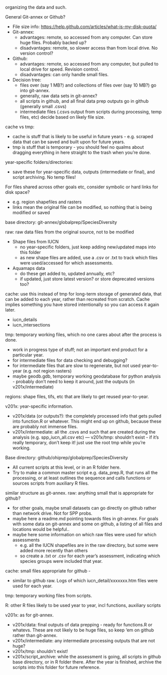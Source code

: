 organizing the data and such.

General
Git-annex or Github?
- File size info: https://help.github.com/articles/what-is-my-disk-quota/
- Git-annex:
  - advantages: remote, so accessed from any computer.  Can store huge files.  Probably backed up?
  - disadvantages: remote, so slower access than from local drive.  No version control?
- Github:
  - advantages: remote, so accessed from any computer, but pulled to local drive for speed.  Revision control.
  - disadvantages: can only handle small files.
- Decision tree: 
  - files over (say 1 MB?) and collections of files over (say 10 MB?) go into git-annex.
  - generally, raw data sets in git-annex?
  - all scripts in github, and all final data prep outputs go in github (generally small .csvs)
  - intermediate files (.csvs output from scripts during processing, temp files, etc) decide based on likely file size.

cache vs tmp: 
- cache is stuff that is likely to be useful in future years - e.g. scraped data that can be saved and built upon for future years. 
- tmp is stuff that is temporary - you should feel no qualms about dragging everything in here straight to the trash when you’re done.

year-specific folders/directories:
- save these for year-specific data, outputs (intermediate or final), and script archiving. No temp files!

For files shared across other goals etc, consider symbolic or hard links for disk space?
- e.g. region shapefiles and rasters
- links mean the original file can be modified, so nothing that is being modified or saved



base directory: git-annex/globalprep/SpeciesDiversity

raw: raw data files from the original source, not to be modified
- Shape files from IUCN 
  - no year-specific folders, just keep adding new/updated maps into this folder
  - as new shape files are added, use a .csv or .txt to track which files were used/accessed for which assessments.
- Aquamaps data
  - do these get added to, updated annually, etc?
  - if updated, just store latest version? or store deprecated versions too?

cache: use this instead of tmp for long-term storage of generated data, that can be added to each year, rather than recreated from scratch.  Cache implies something you have stored intentionally so you can access it again later.
- iucn_details
- iucn_intersections

tmp: temporary working files, which no one cares about after the process is done.
- work in progress type of stuff; not an important end product for a particular year.
- for intermediate files for data checking and debugging?
- for intermediate files that are slow to regenerate, but not used year-to-year (e.g. not region rasters)
- maybe geodb.gdb, temporary working geodatabase for python analysis - probably don’t need to keep it around, just the outputs (in v201x/intermediate)

regions: shape files, tifs, etc that are likely to get reused year-to-year.

v201x: year-specific information.
- v201x/data (or outputs?): the completely processed info that gets pulled into function.R or whatever.  This might end up on github, because these are probably not immense files.
- v201x/intermediate: all the .csvs and such that are created during the analysis (e.g. spp_iucn_all.csv etc)
— v201x/tmp: shouldn’t exist - if it’s really temporary, don’t keep it! just use the root tmp while you’re working.

Base directory: github/ohiprep/globalprep/SpeciesDiversity
- All current scripts at this level, or in an R folder here.
- Try to make a common master script e.g. data_prep.R, that runs all the processing, or at least outlines the sequence and calls functions or sources scripts from auxiliary R files.

similar structure as git-annex.
raw: anything small that is appropriate for github? 
- for other goals, maybe small datasets can go directly on github rather than network drive. Not for SPP probs.
- maybe here a readme.md pointing towards files in git-annex. For goals with some data on git-annex and some on github, a listing of all files and locations would be helpful..
- maybe here some information on which raw files were used for which assessments
  - e.g. all the IUCN shapefiles are in the raw directory, but some were added more recently than others
  - so create a .txt or .csv for each year’s assessment, indicating which species groups were included that year.

cache: small files appropriate for github - 
- similar to github raw.  Logs of which iucn_detail/xxxxxxx.htm files were used for each year.

tmp: temporary working files from scripts.

R: other R files likely to be used year to year, incl functions, auxiliary scripts

v201x: as for git-annex.
- v201x/data: final outputs of data prepping - ready for functions.R or whatevs.  These are not likely to be huge files, so keep ‘em on github rather than git-annex.
- v201x/intermediate: any intermediate processing outputs that are not huge?
- v201x/tmp: shouldn’t exist!
- v201x/script_archive: while the assessment is going, all scripts in github base directory, or in R folder there.  After the year is finished, archive the scripts into this folder for future reference.

